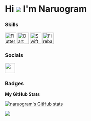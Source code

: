 Hi ![](https://user-images.githubusercontent.com/18350557/176309783-0785949b-9127-417c-8b55-ab5a4333674e.gif) I'm Naruogram
=====================================================================================================================================

### Skills

<p align="left">
<a href="https://flutter.dev/" target="_blank" rel="noreferrer"><img src="https://raw.githubusercontent.com/danielcranney/readme-generator/main/public/icons/skills/flutter-colored.svg" width="36" height="36" alt="Flutter" /></a>
<a href="https://dart.dev/" target="_blank" rel="noreferrer"><img src="https://raw.githubusercontent.com/danielcranney/readme-generator/main/public/icons/skills/dart-colored.svg" width="36" height="36" alt="Dart" /></a>
<a href="https://developer.apple.com/swift/" target="_blank" rel="noreferrer"><img src="https://raw.githubusercontent.com/danielcranney/readme-generator/main/public/icons/skills/swift-colored.svg" width="36" height="36" alt="Swift" /></a>
<a href="https://firebase.google.com/" target="_blank" rel="noreferrer"><img src="https://raw.githubusercontent.com/danielcranney/readme-generator/main/public/icons/skills/firebase-colored.svg" width="36" height="36" alt="Firebase" /></a>

### Socials

<p align="left"> <a href="https://www.twitter.com/naruogram" target="_blank" rel="noreferrer"><img src="https://raw.githubusercontent.com/danielcranney/readme-generator/main/public/icons/socials/twitter.svg" width="32" height="32" /></a></p>

### Badges

<b>My GitHub Stats</b>

<a href="http://www.github.com/naruogram"><img src="https://github-readme-stats.vercel.app/api?username=naruogram&show_icons=true&hide=&count_private=true&title_color=ffffff&text_color=ffffff&icon_color=ffffff&bg_color=2e8b57&hide_border=true&show_icons=true" alt="naruogram's GitHub stats" /></a>

<a href="http://www.github.com/naruogram"><img src="https://github-readme-streak-stats.herokuapp.com/?user=naruogram&stroke=ffffff&background=2e8b57&ring=ffffff&fire=ffffff&currStreakNum=ffffff&currStreakLabel=ffffff&sideNums=ffffff&sideLabels=ffffff&dates=ffffff&hide_border=true" /></a>
